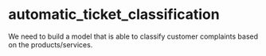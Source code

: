 # automatic_ticket_classification
We need to build a model that is able to classify customer complaints based on the products/services.

